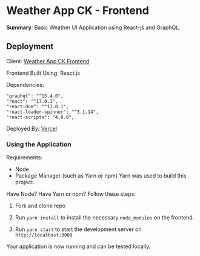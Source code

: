 # Weather App CK - Frontend

**Summary**: Basic Weather UI Application using React-js and GraphQL. 
## Deployment
Client: [Weather App CK Frontend](https://weather-app-ck-fe.vercel.app/)

Frontend Built Using:
React.js

Dependencies:

    "graphql": "^15.4.0",
    "react": "^17.0.1",
    "react-dom": "^17.0.1",
    "react-loader-spinner": "^3.1.14",
    "react-scripts": "4.0.0",

Deployed By: [Vercel](https://www.vercel.com/)

### Using the Application
Requirements:

* Node
* Package Manager (such as Yarn or npm)
Yarn was used to build this project.


Have Node? Have Yarn or npm? Follow these steps:

1. Fork and clone repo

2. Run `yarn install` to install the necessary `node_modules` on the frontend.

3. Run `yarn start` to start the development server  on `http://localhost:3000`

Your application is now running and can be tested locally.